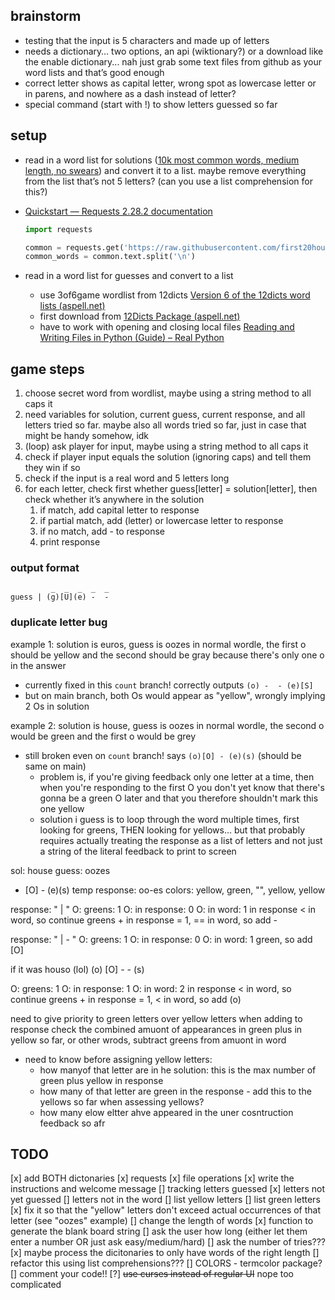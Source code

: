 ## brainstorm
-   testing that the input is 5 characters and made up of letters
-   needs a dictionary… two options, an api (wiktionary?) or a download like the enable dictionary... nah just grab some text files from github as your word lists and that’s good enough
-   correct letter shows as capital letter, wrong spot as lowercase letter or in parens, and nowhere as a dash instead of letter?
-   special command (start with !) to show letters guessed so far

## setup
-   read in a word list for solutions ([10k most common words, medium length, no swears](https://github.com/first20hours/google-10000-english/blob/master/google-10000-english-usa-no-swears-medium.txt)) and convert it to a list. maybe remove everything from the list that’s not 5 letters? (can you use a list comprehension for this?)
    
-   [Quickstart — Requests 2.28.2 documentation](https://requests.readthedocs.io/en/latest/user/quickstart/)
    ```python
    import requests
    
    common = requests.get('https://raw.githubusercontent.com/first20hours/google-10000-english/master/google-10000-english-no-swears.txt')
    common_words = common.text.split('\n')
    ```
    
-   read in a word list for guesses and convert to a list
    -   use 3of6game wordlist from 12dicts [Version 6 of the 12dicts word lists (aspell.net)](http://wordlist.aspell.net/12dicts-readme/#3of6game)
    -   first download from [12Dicts Package (aspell.net)](http://wordlist.aspell.net/12dicts/)
    -   have to work with opening and closing local files [Reading and Writing Files in Python (Guide) – Real Python](https://realpython.com/read-write-files-python/)

## game steps

1.  choose secret word from wordlist, maybe using a string method to all caps it
2.  need variables for solution, current guess, current response, and all letters tried so far. maybe also all words tried so far, just in case that might be handy somehow, idk
3.  (loop) ask player for input, maybe using a string method to all caps it
4.  check if player input equals the solution (ignoring caps) and tell them they win if so
5.  check if the input is a real word and 5 letters long 
6.  for each letter, check first whether guess[letter] = solution[letter], then check whether it’s anywhere in the solution
    1.  if match, add capital letter to response
    2.  if partial match, add (letter) or lowercase letter to response
    3.  if no match, add - to response
    4.  print response

### output format
```
         _  _  _  _  _
guess | (g)[U](e) -  -
```

### duplicate letter bug
example 1: solution is euros, guess is oozes
in normal wordle, the first o should be yellow and the second should be gray because there's only one o in the answer
- currently fixed in this `count` branch! correctly outputs `(o) -  - (e)[S]`
- but on main branch, both Os would appear as "yellow", wrongly implying 2 Os in solution

example 2: solution is house, guess is oozes
in normal wordle, the second o would be green and the first o would be grey
- still broken even on `count` branch! says `(o)[O] - (e)(s)` (should be same on main)
    - problem is, if you're giving feedback only one letter at a time, then when you're responding to the first O you don't yet know that there's gonna be a green O later and that you therefore shouldn't mark this one yellow
    - solution i guess is to loop through the word multiple times, first looking for greens, THEN looking for yellows... but that probably requires actually treating the response as a list of letters and not just a string of the literal feedback to print to screen

sol: house
guess: oozes
- [O] - (e)(s)
temp response: oo-es
colors: yellow, green, "", yellow, yellow

response: " | "
O: greens: 1 
O: in response: 0
O: in word: 1
in response < in word, so continue
greens + in response = 1, == in word, so add -

response: " | - "
O: greens: 1 
O: in response: 0
O: in word: 1
green, so add [O]

if it was houso (lol)
(o) [O] -  - (s)

O: greens: 1 
O: in response: 1
O: in word: 2
in response < in word, so continue
greens + in response = 1, < in word, so add (o)

need to give priority to green letters over yellow letters when adding to response
check the combined amuont of appearances in green plus in yellow so far, or other wrods, subtract greens from amuont in word

- need to know before assigning yellow letters:
    - how manyof that letter are in he solution: this is the max number of green plus yellow in response
    - how many of that letter are green in the response - add this to the yellows so far when assessing yellows?
    - how many elow eltter ahve appeared in the uner cosntruction feedback so afr

## TODO
[x] add BOTH dictonaries
    [x] requests
    [x] file operations
[x] write the instructions and welcome message
[] tracking letters guessed
    [x] letters not yet guessed
    [] letters not in the word
    [] list yellow letters
    [] list green letters
[x] fix it so that the "yellow" letters don't exceed actual occurrences of that letter (see "oozes" example)
[] change the length of words
    [x] function to generate the blank board string
    [] ask the user how long (either let them enter a number OR just ask easy/medium/hard)
    [] ask the number of tries???
[x] maybe process the dicitonaries to only have words of the right length
    [] refactor this using list comprehensions???
[] COLORS - termcolor package?
[] comment your code!!
[?] ~~use curses instead of regular UI~~ nope too complicated
